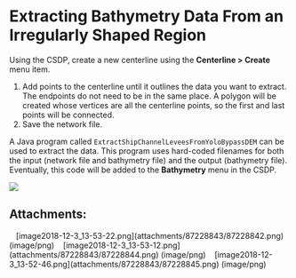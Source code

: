 # Extracting Bathymetry Data From an Irregularly Shaped Region

Using the CSDP, create a new centerline using the **Centerline > Create** menu item.

1. Add points to the centerline until it outlines the data you want to extract. The endpoints do not need to be in the same place. A polygon will be created whose vertices are all the centerline points, so the first and last points will be connected.
2. Save the network file.

A Java program called `ExtractShipChannelLeveesFromYoloBypassDEM` can be used to extract the data. This program uses hard-coded filenames for both the input (network file and bathymetry file) and the output (bathymetry file). Eventually, this code will be added to the **Bathymetry** menu in the CSDP.

<img src="attachments/87228843/87228842.png"
data-image-src="attachments/87228843/87228842.png"
data-unresolved-comment-count="0" data-linked-resource-id="87228842"
data-linked-resource-version="1" data-linked-resource-type="attachment"
data-linked-resource-default-alias="image2018-12-3_13-53-22.png"
data-base-url="http://msb-confluence"
data-linked-resource-content-type="image/png"
data-linked-resource-container-id="87228843"
data-linked-resource-container-version="1" />

## Attachments:

<img src="images/icons/bullet_blue.gif" width="8" height="8" />
[image2018-12-3_13-53-22.png](attachments/87228843/87228842.png)
(image/png)  
<img src="images/icons/bullet_blue.gif" width="8" height="8" />
[image2018-12-3_13-53-12.png](attachments/87228843/87228844.png)
(image/png)  
<img src="images/icons/bullet_blue.gif" width="8" height="8" />
[image2018-12-3_13-52-46.png](attachments/87228843/87228845.png)
(image/png)
